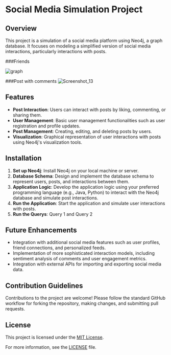 # Social Media Simulation Project

## Overview
This project is a simulation of a social media platform using Neo4j, a graph database. It focuses on modeling a simplified version of social media interactions, particularly interactions with posts.

###Friends

![graph](https://github.com/hugoles/Neo4J/assets/67278688/dd21c0a6-6b06-4feb-816e-192e329211c1)

###Post with comments
![Screenshot_13](https://github.com/hugoles/Neo4J/assets/67278688/94549958-dad5-428a-a37c-8c6989fc72a5)

## Features
- **Post Interaction**: Users can interact with posts by liking, commenting, or sharing them.
- **User Management**: Basic user management functionalities such as user registration and profile updates.
- **Post Management**: Creating, editing, and deleting posts by users.
- **Visualization**: Graphical representation of user interactions with posts using Neo4j's visualization tools.

## Installation
1. **Set up Neo4j**: Install Neo4j on your local machine or server.
2. **Database Schema**: Design and implement the database schema to represent users, posts, and interactions between them.
3. **Application Logic**: Develop the application logic using your preferred programming language (e.g., Java, Python) to interact with the Neo4j database and simulate post interactions.
4. **Run the Application**: Start the application and simulate user interactions with posts.
5. **Run the Querys**: Query 1 and Query 2

## Future Enhancements
- Integration with additional social media features such as user profiles, friend connections, and personalized feeds.
- Implementation of more sophisticated interaction models, including sentiment analysis of comments and user engagement metrics.
- Integration with external APIs for importing and exporting social media data.

## Contribution Guidelines
Contributions to the project are welcome! Please follow the standard GitHub workflow for forking the repository, making changes, and submitting pull requests.

## License
This project is licensed under the [MIT License](link-to-license).

For more information, see the [LICENSE](link-to-license) file.
